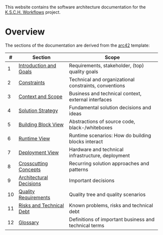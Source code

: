This website contains the software architecture documentation for the [K.S.C.H. Workflows](https://ksch-workflows.github.io) project.

# Overview

The sections of the documentation are derived from the [arc42](https://arc42.org/overview) template:

| **#** | **Section**                                                      | **Scope**                                             |
| ----- | ---------------------------------------------------------------- | ----------------------------------------------------- |
| 1     | [Introduction and Goals](../introduction-and-goals/index.md)     | Requirements, stakeholder, (top) quality goals        |
| 2     | [Constraints](../constraints/index.md)                           | Technical and organizational constraints, conventions |
| 3     | [Context and Scope](../context-and-scope/index.md)               | Business and technical context, external interfaces   |
| 4     | [Solution Strategy](../solution-strategy/index.md)               | Fundamental solution decisions and ideas              |
| 5     | [Building Block View](../building-block-view/index.md)           | Abstractions of source code, black-/whiteboxes        |
| 6     | [Runtime View](../runtime-view/index.md)                         | Runtime scenarios: How do building blocks interact    |
| 7     | [Deployment View ](../deployment-view/index.md)                  | Hardware and technical infrastructure, deployment     |
| 8     | [Crosscutting Concepts](../crosscutting-concepts/index.md)       | Recurring solution approaches and patterns            |
| 9     | [Architectural Decisions](../architectural-decisions/index.md)   | Important decisions                                   |
| 10    | [Quality Requirements](../quality-requirements/index.md)         | Quality tree and quality scenarios                    |
| 11    | [Risks and Technical Debt](../risks-and-technical-debt/index.md) | Known problems, risks and technical debt              |
| 12    | [Glossary](../glossary/index.md)                                 | Definitions of important business and technical terms |
